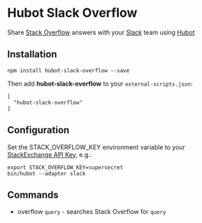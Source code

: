 # Hubot Slack Overflow

Share [Stack Overflow](https://stackoverflow.com) answers with your [Slack](https://slack.com/) team using [Hubot](https://hubot.github.com/)

## Installation

`npm install hubot-slack-overflow --save`

Then add **hubot-slack-overflow** to your `external-scripts.json`:

```
[
  "hubot-slack-overflow"
]
```

## Configuration

Set the STACK_OVERFLOW_KEY environment variable to your [StackExchange API Key](https://api.stackexchange.com/docs), e.g.:

```
export STACK_OVERFLOW_KEY=supersecret
bin/hubot --adapter slack
```

## Commands

 * overflow `query` - searches Stack Overflow for `query`
